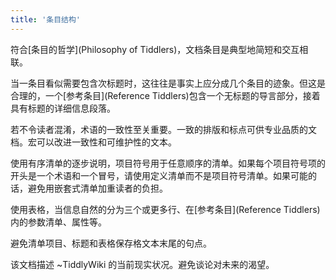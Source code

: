```yaml
---
title: '条目结构'
---
```


符合[条目的哲学](Philosophy of Tiddlers)，文档条目是典型地简短和交互相联。

当一条目看似需要包含次标题时，这往往是事实上应分成几个条目的迹象。但这是合理的，一个[参考条目](Reference Tiddlers)包含一个无标题的导言部分，接着具有标题的详细信息段落。

若不令读者混淆，术语的一致性至关重要。一致的排版和标点可供专业品质的文档。宏可以改进一致性和可维护性的文本。

使用有序清单的逐步说明，项目符号用于任意顺序的清单。如果每个项目符号项的开头是一个术语和一个冒号，请使用定义清单而不是项目符号清单。如果可能的话，避免用嵌套式清单加重读者的负担。

使用表格，当信息自然的分为三个或更多行、在[参考条目](Reference Tiddlers)内的参数清单、属性等。

避免清单项目、标题和表格保存格文本末尾的句点。

该文档描述 ~TiddlyWiki 的当前现实状况。避免谈论对未来的渴望。